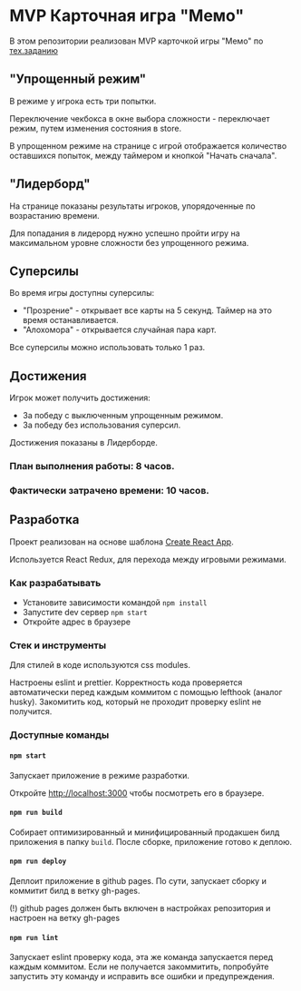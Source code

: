 # MVP Карточная игра "Мемо"

В этом репозитории реализован MVP карточкой игры "Мемо" по [тех.заданию](./docs/mvp-spec.md)

## "Упрощенный режим"
В режиме у игрока есть три попытки.

Переключение чекбокса в окне выбора сложности - переключает режим, путем изменения состояния в store. 

В упрощенном режиме на странице с игрой отображается количество оставшихся попыток, между таймером и кнопкой "Начать сначала".

## "Лидерборд"
На странице показаны результаты игроков, упорядоченные по возрастанию времени.

Для попадания в лидерорд нужно успешно пройти игру на максимальном уровне сложности без упрощенного режима.

## Суперсилы
Во время игры доступны суперсилы:
- "Прозрение" - открывает все карты на 5 секунд. Таймер на это время останавливается.
- "Алохомора" - открывается случайная пара карт. 

Все суперсилы можно использовать только 1 раз.

## Достижения
Игрок может получить достижения:
- За победу с выключенным упрощенным режимом.
- За победу без использования суперсил.

Достижения показаны в Лидерборде.

### План выполнения работы: 8 часов.
### Фактически затрачено времени: 10 часов.

## Разработка

Проект реализован на основе шаблона [Create React App](https://github.com/facebook/create-react-app).

Используется React Redux, для перехода между игровыми режимами.

### Как разрабатывать

- Установите зависимости командой `npm install`
- Запустите dev сервер `npm start`
- Откройте адрес в браузере

### Стек и инструменты

Для стилей в коде используются css modules.

Настроены eslint и prettier. Корректность кода проверяется автоматически перед каждым коммитом с помощью lefthook (аналог husky). Закомитить код, который не проходит проверку eslint не получится.

### Доступные команды

#### `npm start`

Запускает приложение в режиме разработки.

Откройте [http://localhost:3000](http://localhost:3000) чтобы посмотреть его в браузере.

#### `npm run build`

Собирает оптимизированный и минифицированный продакшен билд приложения в папку `build`.
После сборке, приложение готово к деплою.

#### `npm run deploy`

Деплоит приложение в github pages. По сути, запускает сборку и коммитит билд в ветку gh-pages.

(!) github pages должен быть включен в настройках репозитория и настроен на ветку gh-pages

#### `npm run lint`

Запускает eslint проверку кода, эта же команда запускается перед каждым коммитом.
Если не получается закоммитить, попробуйте запустить эту команду и исправить все ошибки и предупреждения.
